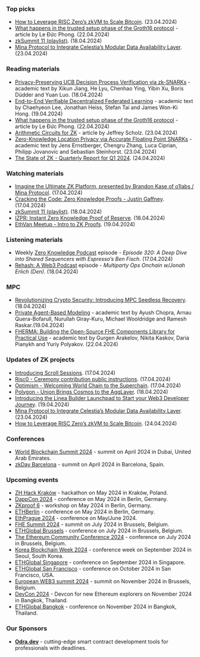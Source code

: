 ### Top picks
* [How to Leverage RISC Zero’s zkVM to Scale Bitcoin](https://www.risczero.com/blog/how-to-leverage-risc-zeros-zkvm-to-scale-bitcoin). (23.04.2024)
* [What happens in the trusted setup phase of the Groth16 protocol](https://leducphong.medium.com/what-happens-in-the-trusted-setup-phase-of-the-groth16-protocol-0a7764ac8080) - article by Le Đức Phong. (22.04.2024)
* [zkSummit 11 (playlist)](https://www.youtube.com/playlist?list=PLj80z0cJm8QFy2umHqu77a8dbZSqpSH54). (18.04.2024)
* [Mina Protocol to Integrate Celestia’s Modular Data Availability Layer](https://minaprotocol.com/blog/celestia-da-integration). (23.04.2024)

### Reading materials 
* [Privacy-Preserving UCB Decision Process Verification via zk-SNARKs](https://arxiv.org/pdf/2404.12186) - academic text by Xikun Jiang, He Lyu, Chenhao Ying, Yibin Xu, Boris Düdder and Yuan Luo. (18.04.2024)
* [End-to-End Verifiable Decentralized Federated Learning](https://arxiv.org/pdf/2404.12623) - academic text by Chaehyeon Lee, Jonathan Heiss, Stefan Tai and James Won-Ki Hong. (19.04.2024)
* [What happens in the trusted setup phase of the Groth16 protocol](https://leducphong.medium.com/what-happens-in-the-trusted-setup-phase-of-the-groth16-protocol-0a7764ac8080) - article by Le Đức Phong. (22.04.2024)
* [Arithmetic Circuits for ZK](https://www.rareskills.io/post/arithmetic-circuit) - article by Jeffrey Scholz. (23.04.2024)
* [Zero-Knowledge Location Privacy via Accurate Floating Point SNARKs](https://arxiv.org/pdf/2404.14983) - academic text by Jens Ernstberger, Chengru Zhang, Luca Ciprian, Philipp Jovanovic and Sebastian Steinhorst. (23.04.2024)
* [The State of ZK - Quarterly Report for Q1 2024](https://zkv.xyz/the-state-of-zk/). (24.04.2024)

### Watching materials
* [Imagine the Ultimate ZK Platform, presented by Brandon Kase of o1labs / Mina Protocol](https://www.youtube.com/watch?v=dSfKQqTcW0I). (17.04.2024)
* [Cracking the Code: Zero Knowledge Proofs - Justin Gaffney](https://www.youtube.com/watch?v=BnaLs11rRSA). (17.04.2024)
* [zkSummit 11 (playlist)](https://www.youtube.com/playlist?list=PLj80z0cJm8QFy2umHqu77a8dbZSqpSH54). (18.04.2024)
* [IZPR: Instant Zero Knowledge Proof of Reserve](https://www.youtube.com/watch?v=7LOR8ZtBhQ4). (18.04.2024)
* [EthVan Meetup - Intro to ZK Proofs](https://www.youtube.com/watch?v=jUBVx7tmOws). (19.04.2024)

### Listening materials
* Weekly [Zero Knowledge Podcast](https://zeroknowledge.fm/320-2/) episode - *Episode 320: A Deep Dive into Shared Sequencers with Espresso’s Ben Fisch*. (17.04.2024) 
* [Rehash: A Web3 Podcast](https://www.youtube.com/watch?v=ErdxzFt1rEo) episode - *Multiparty Ops Onchain w/Jonah Erlich (Den)*. (18.04.2024) 

### MPC
* [Revolutionizing Crypto Security: Introducing MPC Seedless Recovery](https://medium.com/@theconnecterofficial/revolutionizing-crypto-security-introducing-mpc-seedless-recovery-e82055ea1520). (18.04.2024)
* [Private Agent-Based Modeling](https://arxiv.org/pdf/2404.12983) - academic text by Ayush Chopra, Arnau Quera-Bofarull, Nurullah Giray-Kuru, Michael Wooldridge and Ramesh Raskar.(19.04.2024)
* [FHERMA: Building the Open-Source FHE Components Library for Practical Use](https://eprint.iacr.org/2024/612.pdf) - academic text by Gurgen Arakelov, Nikita Kaskov, Daria Pianykh and Yuriy Polyakov. (22.04.2024)

### Updates of ZK projects
* [Introducing Scroll Sessions](https://scroll.io/blog/introducing-scroll-sessions). (17.04.2024)
* [Risc0 - Ceremony contribution public instructions](https://www.risczero.com/blog/ceremony-contribution-public-instructions). (17.04.2024)
* [Optimism - Welcoming World Chain to the Superchain](https://optimism.mirror.xyz/I4OlaW1XCW55FAsS0_S8uUqVz3wLZ-fS-4_f5vuWGEk). (17.04.2024)
* [Polygon - Union Brings Cosmos to the AggLayer](https://polygon.technology/blog/union-brings-cosmos-to-the-agglayer). (18.04.2024)
* [Introducing the Linea Builder Launchpad to Start your Web3 Developer Journey](https://linea.mirror.xyz/awFpUNXs6SSmqmNZHq_IkBWEHKUkHXBrKuap0SxvX0I). (19.04.2024)
* [Mina Protocol to Integrate Celestia’s Modular Data Availability Layer](https://minaprotocol.com/blog/celestia-da-integration). (23.04.2024)
* [How to Leverage RISC Zero’s zkVM to Scale Bitcoin](https://www.risczero.com/blog/how-to-leverage-risc-zeros-zkvm-to-scale-bitcoin). (24.04.2024)

### Conferences
* [World Blockchain Summit 2024](https://www.worldblockchainsummit.com/dxb-apr-24) - summit on April 2024 in Dubai, United Arab Emirates.
* [zkDay Barcelona](https://zkbarcelona.xyz/) - summit on April 2024 in Barcelona, Spain.

### Upcoming events
* [ZH Hack Kraków](https://www.zkkrakow.com/) - hackathon on May 2024 in Kraków, Poland.
* [DappCon 2024](https://www.dappcon.io/) - conference on May 2024 in Berlin, Germany. 
* [ZKproof 6](https://zkproof.org/events/zkproof-6-berlin/) - workshop on May 2024 in Berlin, Germany. 
* [ETHBerlin](https://ethberlin.org/) - conference on May 2024 in Berlin, Germany.
* [EthPrague 2024](https://ethprague.com/) - conference on May/June 2024.
* [FHE Summit 2024](https://twitter.com/FHEOnchain/status/1777666116455911823/photo/1/) - summit on July 2024 in Brussels, Belgium. 
* [ETHGlobal Brussels](https://ethglobal.com/events/brussels) - conference on July 2024 in Brussels, Belgium. 
* [The Ethereum Community Conference 2024](https://ethcc.io/) - conference on July 2024 in Brussels, Belgium. 
* [Korea Blockchain Week 2024](https://koreablockchainweek.com/) - conference week on September 2024 in Seoul, South Korea.
* [ETHGlobal Singapore](https://ethglobal.com/events/singapore2024) - conference on September 2024 in Singapore.
* [ETHGlobal San Francisco](https://ethglobal.com/events/sanfrancisco2024) - conference on October 2024 in San Francisco, USA.
* [European WEB3 summit 2024](https://www.web3eurosummit.eu/) - summit on November 2024 in Brussels, Belgium.
* [DevCon 2024](https://devcon.org/) - Devcon for new Ethereum explorers on November 2024 in Bangkok, Thailand.
* [ETHGlobal Bangkok](https://ethglobal.com/events/bangkok) - conference on November 2024 in Bangkok, Thailand. 

### Our Sponsors
* **[Odra.dev](https://odra.dev)** - cutting-edge smart contract development tools for professionals with deadlines.
